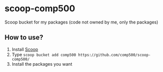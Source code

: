 # scoop-comp500
Scoop bucket for my packages (code not owned by me, only the packages)

## How to use?
1. Install [Scoop](http://scoop.sh/)
1. Type `scoop bucket add comp500 https://github.com/comp500/scoop-comp500/`
1. Install the packages you want
